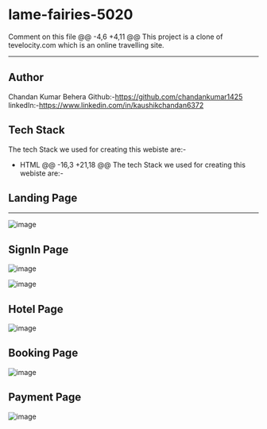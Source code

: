 # lame-fairies-5020

Comment on this file
@@ -4,6 +4,11 @@
 This project is a clone of tevelocity.com which is an online travelling site.

----

## Author
Chandan Kumar Behera
Github:-https://github.com/chandankumar1425
linkedIn:-https://www.linkedin.com/in/kaushikchandan6372
## Tech Stack 
The tech Stack we used for creating this webiste are:-
+ HTML
@@ -16,3 +21,18 @@ The tech Stack we used for creating this webiste are:-
## Landing Page
-----
![image](https://user-images.githubusercontent.com/118505620/229411451-3634a67d-4a45-46a5-89b7-37bf976c2d19.png)


## SignIn Page
![image](https://user-images.githubusercontent.com/118505620/229411624-0935f4b2-ca9d-44cf-9394-4a5d83f4e4fc.png)

![image](https://user-images.githubusercontent.com/118505620/229411678-81789597-a116-46a8-a2f0-f6e94a0b035c.png)

## Hotel Page
![image](https://user-images.githubusercontent.com/118505620/229411775-c2579e10-6511-4176-9c93-7615fea8c92a.png)

## Booking Page
![image](https://user-images.githubusercontent.com/118505620/229411904-ff6e98bd-3882-4169-94af-4be94baffae0.png)

## Payment Page
![image](https://user-images.githubusercontent.com/118505620/229412001-00c4a96f-1b42-424b-aa82-f1f2c5cd16ad.png)
